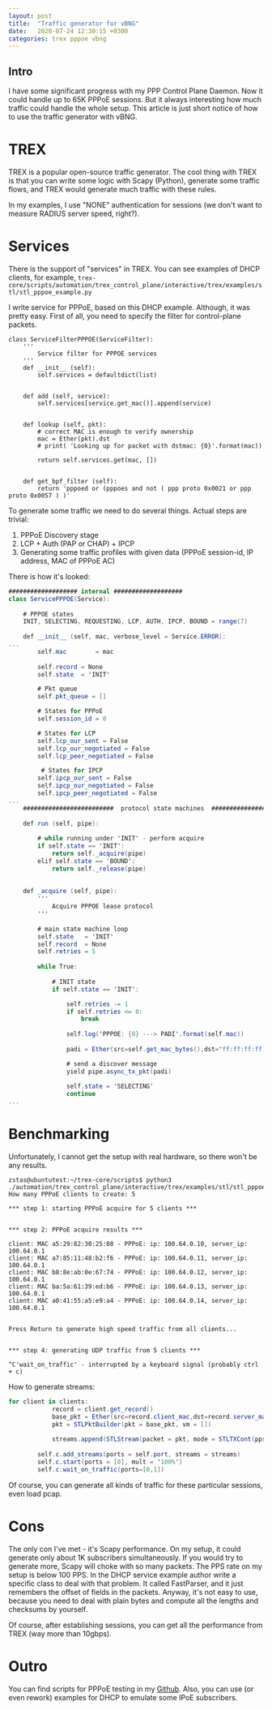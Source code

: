 ```yaml
---
layout: post
title:  "Traffic generator for vBNG"
date:   2020-07-24 12:30:15 +0300
categories: trex pppoe vbng
---
```


## Intro 
I have some significant progress with my PPP Control Plane Daemon. Now it could handle up to 65K PPPoE sessions. But it always interesting how much traffic could handle the whole setup. This article is just short notice of how to use the traffic generator with vBNG.

# TREX
TREX is a popular open-source traffic generator. The cool thing with TREX is that you can write some logic with Scapy (Python), generate some traffic flows, and TREX would generate much traffic with these rules. 

In my examples, I use "NONE" authentication for sessions (we don't want to measure RADIUS server speed, right?).

# Services
There is the support of "services" in TREX. You can see examples of DHCP clients, for example, ```trex-core/scripts/automation/trex_control_plane/interactive/trex/examples/stl/stl_pppoe_example.py```

I write service for PPPoE, based on this DHCP example. Although, it was pretty easy. First of all, you need to specify the filter for control-plane packets.

```
class ServiceFilterPPPOE(ServiceFilter):
    '''
        Service filter for PPPOE services
    '''
    def __init__ (self):
        self.services = defaultdict(list)
        
        
    def add (self, service):
        self.services[service.get_mac()].append(service)
        
        
    def lookup (self, pkt): 
        # correct MAC is enough to verify ownership
        mac = Ether(pkt).dst
        # print( 'Looking up for packet with dstmac: {0}'.format(mac))
        
        return self.services.get(mac, [])

        
    def get_bpf_filter (self):
        return 'pppoed or (pppoes and not ( ppp proto 0x0021 or ppp proto 0x0057 ) )'
```

To generate some traffic we need to do several things. Actual steps are trivial:
1. PPPoE Discovery stage
2. LCP + Auth (PAP or CHAP) + IPCP
3. Generating some traffic profiles with given data (PPPoE session-id, IP address, MAC of PPPoE AC)

There is how it's looked:
```c#
################### internal ###################
class ServicePPPOE(Service):
    
    # PPPOE states
    INIT, SELECTING, REQUESTING, LCP, AUTH, IPCP, BOUND = range(7)
    
    def __init__ (self, mac, verbose_level = Service.ERROR):
...
        self.mac        = mac
        
        self.record = None
        self.state  = 'INIT'

        # Pkt queue
        self.pkt_queue = []

        # States for PPPoE
        self.session_id = 0

        # States for LCP
        self.lcp_our_sent = False
        self.lcp_our_negotiated = False
        self.lcp_peer_negotiated = False

         # States for IPCP
        self.ipcp_our_sent = False
        self.ipcp_our_negotiated = False
        self.ipcp_peer_negotiated = False
...
    #########################  protocol state machines  #########################
    
    def run (self, pipe):
        
        # while running under 'INIT' - perform acquire
        if self.state == 'INIT':
            return self._acquire(pipe)
        elif self.state == 'BOUND':
            return self._release(pipe)
            
        
    def _acquire (self, pipe):
        '''
            Acquire PPPOE lease protocol
        '''
        
        # main state machine loop
        self.state   = 'INIT'
        self.record  = None
        self.retries = 5
        
        while True:
            
            # INIT state
            if self.state == 'INIT':

                self.retries -= 1
                if self.retries <= 0:
                    break
                    
                self.log('PPPOE: {0} ---> PADI'.format(self.mac))
                
                padi = Ether(src=self.get_mac_bytes(),dst="ff:ff:ff:ff:ff:ff")/PPPoED(version=1,type=1,code="PADI",sessionid=0,len=0)

                # send a discover message
                yield pipe.async_tx_pkt(padi)
                
                self.state = 'SELECTING'
                continue
...
```

# Benchmarking
Unfortunately, I cannot get the setup with real hardware, so there won't be any results.

```
zstas@ubuntutest:~/trex-core/scripts$ python3 ./automation/trex_control_plane/interactive/trex/examples/stl/stl_pppoe_example.py
How many PPPoE clients to create: 5

*** step 1: starting PPPoE acquire for 5 clients ***


*** step 2: PPPoE acquire results ***

client: MAC a5:29:82:30:25:08 - PPPoE: ip: 100.64.0.10, server_ip: 100.64.0.1
client: MAC a7:85:11:48:b2:f6 - PPPoE: ip: 100.64.0.11, server_ip: 100.64.0.1
client: MAC b8:8e:ab:0e:67:74 - PPPoE: ip: 100.64.0.12, server_ip: 100.64.0.1
client: MAC ba:5a:61:39:ed:b6 - PPPoE: ip: 100.64.0.13, server_ip: 100.64.0.1
client: MAC a0:41:55:a5:e9:a4 - PPPoE: ip: 100.64.0.14, server_ip: 100.64.0.1


Press Return to generate high speed traffic from all clients...


*** step 4: generating UDP traffic from 5 clients ***

^C'wait_on_traffic' - interrupted by a keyboard signal (probably ctrl + c)
```

How to generate streams:
```c#
for client in clients:
            record = client.get_record()
            base_pkt = Ether(src=record.client_mac,dst=record.server_mac)/PPPoE(sessionid=record.sid)/PPP(proto="Internet Protocol version 4")/IP(src=record.client_ip,dst='8.8.8.8')/UDP()
            pkt = STLPktBuilder(pkt = base_pkt, vm = [])
            
            streams.append(STLStream(packet = pkt, mode = STLTXCont(pps = 1000)))
        
        self.c.add_streams(ports = self.port, streams = streams)
        self.c.start(ports = [0], mult = '100%')
        self.c.wait_on_traffic(ports=[0,1])
```

Of course, you can generate all kinds of traffic for these particular sessions, even load pcap. 

# Cons
The only con I've met - it's Scapy performance. On my setup, it could generate only about 1K subscribers simultaneously. If you would try to generate more, Scapy will choke with so many packets. The PPS rate on my setup is below 100 PPS. In the DHCP service example author write a specific class to deal with that problem. It called FastParser, and it just remembers the offset of fields in the packets. Anyway, it's not easy to use, because you need to deal with plain bytes and compute all the lengths and checksums by yourself. 

Of course, after establishing sessions, you can get all the performance from TREX (way more than 10gbps).

# Outro
You can find scripts for PPPoE testing in my [Github](https://github.com/zstas/trex-pppoe).
Also, you can use (or even rework) examples for DHCP to emulate some IPoE subscribers. 